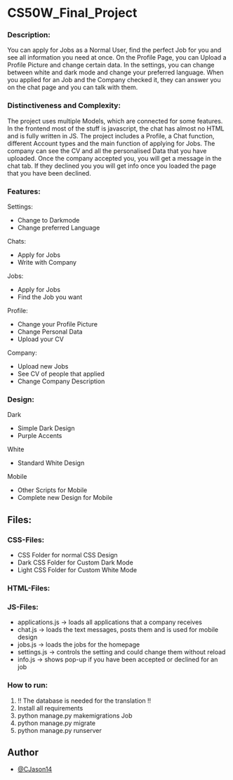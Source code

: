 # CS50W_Final_Project

### Description:

You can apply for Jobs as a Normal User, find the perfect Job for you and see all information you need at once.
On the Profile Page, you can Upload a Profile Picture and change certain data. In the settings, you can change between white and dark mode and change your preferred language. When you applied for an Job and the Company checked it, they can answer you on the chat page and you can talk with them.

### Distinctiveness and Complexity:

The project uses multiple Models, which are connected for some features. In the frontend most of the stuff is javascript, the chat has almost no HTML and is fully written in JS. The project includes a Profile, a Chat function, different Account types and the main function of applying for Jobs. The company can see the CV and all the personalised Data that you have uploaded. Once the company accepted you, you will get a message in the chat tab. If they declined you you will get info once you loaded the page that you have been declined.

### Features:

Settings:
  - Change to Darkmode
  - Change preferred Language

Chats:
  - Apply for Jobs
  - Write with Company

Jobs:
  - Apply for Jobs
  - Find the Job you want

Profile:
  - Change your Profile Picture
  - Change Personal Data
  - Upload your CV

Company:
  - Upload new Jobs
  - See CV of people that applied
  - Change Company Description

### Design:

Dark
  - Simple Dark Design
  - Purple Accents

White
  - Standard White Design

Mobile
  - Other Scripts for Mobile
  - Complete new Design for Mobile

## Files:

### CSS-Files:
  - CSS Folder for normal CSS Design
  - Dark CSS Folder for Custom Dark Mode
  - Light CSS Folder for Custom White Mode

### HTML-Files:

### JS-Files:
  - applications.js -> loads all applications that a company receives
  - chat.js -> loads the text messages, posts them and is used for mobile design
  - jobs.js -> loads the jobs for the homepage
  - settings.js -> controls the setting and could change them without reload
  - info.js -> shows pop-up if you have been accepted or declined for an job

### How to run:
  1. !! The database is needed for the translation !!
  2. Install all requirements
  3. python manage.py makemigrations Job
  4. python manage.py migrate
  5. python manage.py runserver


## Author
- [@CJason14](https://github.com/CJason14)
